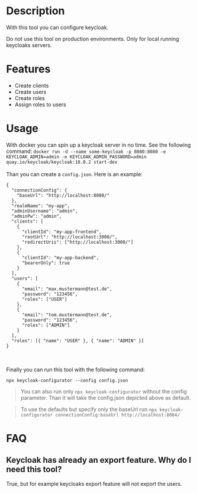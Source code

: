 # Description
With this tool you can configure keycloak.

Do not use this tool on production environments. Only for local running keycloaks servers. 

# Features
- Create clients 
- Create users
- Create roles
- Assign roles to users

# Usage
With docker you can spin up a keycloak server in no time. See the following command:
```docker run -d --name some-keycloak -p 8080:8080 -e KEYCLOAK_ADMIN=admin -e KEYCLOAK_ADMIN_PASSWORD=admin quay.io/keycloak/keycloak:18.0.2 start-dev```
<br/>
<br/>
Than you can create a ``config.json``. Here is an example:

````
{
  "connectionConfig": {
    "baseUrl": "http://localhost:8080/"
  },
  "realmName": "my-app",
  "adminUsername": "admin",
  "adminPw": "admin",
  "clients": [
    {
      "clientId": "my-app-frontend",
      "rootUrl": "http://localhost:3000/",
      "redirectUris": ["http://localhost:3000/"]
    },
    {
      "clientId": "my-app-backend",
      "bearerOnly": true
    }
  ],
  "users": [
    {
      "email": "max.mustermann@test.de",
      "password": "123456",
      "roles": ["USER"]
    },
    {
      "email": "tom.mustermann@test.de",
      "password": "123456",
      "roles": ["ADMIN"]
    }
  ],
  "roles": [{ "name": "USER" }, { "name": "ADMIN" }]
}
````
<br/>
<br/>
Finally you can run this tool with the following command:

`npx keycloak-configurator --config config.json`

> You can also run only ```npx keycloak-configurator``` without the config parameter. Than it will take the config.json depicted above as default.

> To use the defaults but specify only the baseUrl run ```npx keycloak-configurator connectionConfig:baseUrl http://localhost:8084/```

# FAQ
## Keycloak has already an export feature. Why do I need this tool?
True, but for example keycloaks export feature will not export the users.